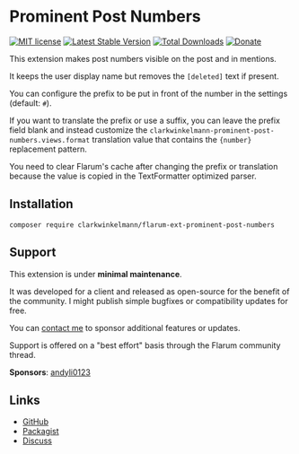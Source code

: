 # Prominent Post Numbers

[![MIT license](https://img.shields.io/badge/license-MIT-blue.svg)](https://github.com/clarkwinkelmann/flarum-ext-prominent-post-numbers/blob/main/LICENSE.txt) [![Latest Stable Version](https://img.shields.io/packagist/v/clarkwinkelmann/flarum-ext-prominent-post-numbers.svg)](https://packagist.org/packages/clarkwinkelmann/flarum-ext-prominent-post-numbers) [![Total Downloads](https://img.shields.io/packagist/dt/clarkwinkelmann/flarum-ext-prominent-post-numbers.svg)](https://packagist.org/packages/clarkwinkelmann/flarum-ext-prominent-post-numbers) [![Donate](https://img.shields.io/badge/paypal-donate-yellow.svg)](https://www.paypal.me/clarkwinkelmann)

This extension makes post numbers visible on the post and in mentions.

It keeps the user display name but removes the `[deleted]` text if present.

You can configure the prefix to be put in front of the number in the settings (default: `#`).

If you want to translate the prefix or use a suffix, you can leave the prefix field blank and instead customize the `clarkwinkelmann-prominent-post-numbers.views.format` translation value that contains the `{number}` replacement pattern.

You need to clear Flarum's cache after changing the prefix or translation because the value is copied in the TextFormatter optimized parser.

## Installation

    composer require clarkwinkelmann/flarum-ext-prominent-post-numbers

## Support

This extension is under **minimal maintenance**.

It was developed for a client and released as open-source for the benefit of the community.
I might publish simple bugfixes or compatibility updates for free.

You can [contact me](https://clarkwinkelmann.com/flarum) to sponsor additional features or updates.

Support is offered on a "best effort" basis through the Flarum community thread.

**Sponsors**: [andyli0123](https://andyli.tw/)

## Links

- [GitHub](https://github.com/clarkwinkelmann/flarum-ext-prominent-post-numbers)
- [Packagist](https://packagist.org/packages/clarkwinkelmann/flarum-ext-prominent-post-numbers)
- [Discuss](https://discuss.flarum.org/d/31150)
